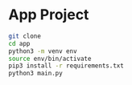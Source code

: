 # App Project

```sh
git clone
cd app
python3 -m venv env
source env/bin/activate
pip3 install -r requirements.txt
python3 main.py
```
